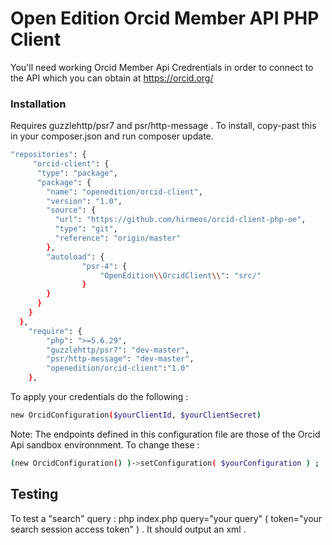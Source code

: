 # Open Edition Orcid Member API PHP Client

You'll need working Orcid Member Api Credrentials in order to connect to the API which you can obtain at https://orcid.org/


### Installation

Requires guzzlehttp/psr7 and psr/http-message . To install, copy-past this in your composer.json and run composer update.
```sh
"repositories": {
     "orcid-client": { 
      "type": "package",
      "package": {
        "name": "openedition/orcid-client",  
        "version": "1.0",
        "source": {
          "url": "https://github.com/hirmeos/orcid-client-php-oe", 
          "type": "git", 
          "reference": "origin/master"
        },
        "autoload": {
                "psr-4": {
                    "OpenEdition\\OrcidClient\\": "src/"
                }
        }
      }
    }
  },
    "require": {
        "php": ">=5.6.29",
        "guzzlehttp/psr7": "dev-master",
        "psr/http-message": "dev-master",
        "openedition/orcid-client":"1.0"
    },
```
To apply your credentials do the following :
```sh
new OrcidConfiguration($yourClientId, $yourClientSecret)
```
Note: The endpoints defined in this configuration file are those of the Orcid Api sandbox environnment.
To change these : 
```sh
(new OrcidConfiguration() )->setConfiguration( $yourConfiguration ) ;
```
## Testing
To test a "search"  query : php index.php query="your query" ( token="your search session access token" ) . It should output an xml .